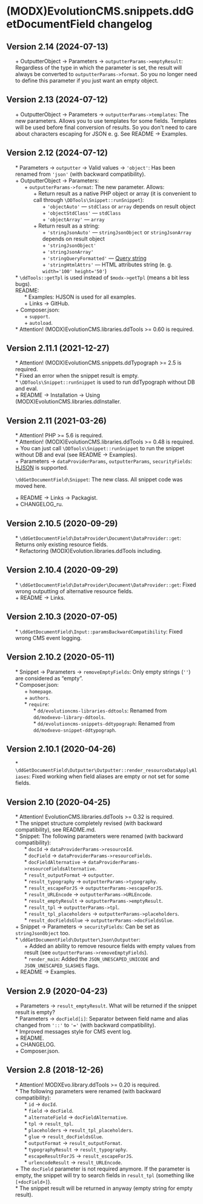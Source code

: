 # (MODX)EvolutionCMS.snippets.ddGetDocumentField changelog


## Version 2.14 (2024-07-13)

* \+ OutputterObject → Parameters → `outputterParams->emptyResult`: Regardless of the type in which the parameter is set, the result will always be converted to `outputterParams->format`. So you no longer need to define this parameter if you just want an empty object.


## Version 2.13 (2024-07-12)

* \+ OutputterObject → Parameters → `outputterParams->templates`: The new parameters. Allows you to use templates for some fields. Templates will be used before final conversion of results. So you don't need to care about characters escaping for JSON e. g. See README → Examples.


## Version 2.12 (2024-07-12)

* \* Parameters → `outputter` → Valid values → `'object'`: Has been renamed from `'json'` (with backward compatibility).
* \+ OutputterObject → Parameters:
	* \+ `outputterParams->format`: The new parameter. Allows:
		* \+ Return result as a native PHP object or array (it is convenient to call through `\DDTools\Snippet::runSnippet`):
			* \+ `'objectAuto'` — `stdClass` or `array` depends on result object
			* \+ `'objectStdClass'` — `stdClass`
			* \+ `'objectArray'` — `array`
		* \+ Return result as a string:
			* \+ `'stringJsonAuto'` — `stringJsonObject` or `stringJsonArray` depends on result object
			* \+ `'stringJsonObject'`
			* \+ `'stringJsonArray'`
			* \+ `'stringQueryFormatted'` — [Query string](https://en.wikipedia.org/wiki/Query_string)
			* \+ `'stringHtmlAttrs'` — HTML attributes string (e. g. `width='100' height='50'`)
* \* `\ddTools::getTpl` is used instead of `$modx->getTpl` (means a bit less bugs).
* README:
	* \* Examples: HJSON is used for all examples.
	* \+ Links → GitHub.
* \+ Composer.json:
	* \+ `support`.
	* \+ `autoload`.
* \* Attention! (MODX)EvolutionCMS.libraries.ddTools >= 0.60 is required.


## Version 2.11.1 (2021-12-27)

* \* Attention! (MODX)EvolutionCMS.snippets.ddTypograph >= 2.5 is required.
* \* Fixed an error when the snippet result is empty.
* \* `\DDTools\Snippet::runSnippet` is used to run ddTypograph without DB and eval.
* \+ README → Installation → Using (MODX)EvolutionCMS.libraries.ddInstaller.


## Version 2.11 (2021-03-26)

* \* Attention! PHP >= 5.6 is required.
* \* Attention! (MODX)EvolutionCMS.libraries.ddTools >= 0.48 is required.
* \+ You can just call `\DDTools\Snippet::runSnippet` to run the snippet without DB and eval (see README → Examples).
* \+ Parameters → `dataProviderParams`, `outputterParams`, `securityFields`: [HJSON](https://hjson.github.io/) is supported.
+ `\ddGetDocumentField\Snippet`: The new class. All snippet code was moved here.
* \+ README → Links → Packagist.
* \+ CHANGELOG_ru.


## Version 2.10.5 (2020-09-29)

* \* `\ddGetDocumentField\DataProvider\Document\DataProvider::get`: Returns only existing resource fields.
* \* Refactoring (MODX)Evolution.libraries.ddTools including.


## Version 2.10.4 (2020-09-29)

* \* `\ddGetDocumentField\DataProvider\Document\DataProvider::get`: Fixed wrong outputting of alternative resource fields.
* \+ README → Links.


## Version 2.10.3 (2020-07-05)

* \* `\ddGetDocumentField\Input::paramsBackwardCompatibility`: Fixed wrong CMS event logging.


## Version 2.10.2 (2020-05-11)

* \* Snippet → Parameters → `removeEmptyFields`: Only empty strings (`''`) are considered as “empty”.
* \* Composer.json:
	* \+ `homepage`.
	* \+ `authors`.
	* \* `require`:
		* \* `dd/evolutioncms-libraries-ddtools`: Renamed from `dd/modxevo-library-ddtools`.
		* \* `dd/evolutioncms-snippets-ddtypograph`: Renamed from `dd/modxevo-snippet-ddtypograph`.


## Version 2.10.1 (2020-04-26)

* \* `\ddGetDocumentField\Outputter\Outputter::render_resourceDataApplyAliases`: Fixed working when field aliases are empty or not set for some fields.


## Version 2.10 (2020-04-25)

* \* Attention! EvolutionCMS.libraries.ddTools >= 0.32 is required.
* \* The snippet structure completely revised (with backward compatibility), see README.md.
* \* Snippet: The following parameters were renamed (with backward compatibility):
	* \* `docId` → `dataProviderParams->resourceId`.
	* \* `docField` → `dataProviderParams->resourceFields`.
	* \* `docFieldAlternative` → `dataProviderParams->resourceFieldsAlternative`.
	* \* `result_outputFormat` → `outputter`.
	* \* `result_typography` → `outputterParams->typography`.
	* \* `result_escapeForJS` → `outputterParams->escapeForJS`.
	* \* `result_URLEncode` → `outputterParams->URLEncode`.
	* \* `result_emptyResult` → `outputterParams->emptyResult`.
	* \* `result_tpl` → `outputterParams->tpl`.
	* \* `result_tpl_placeholders` → `outputterParams->placeholders`.
	* \* `result_docFieldsGlue` → `outputterParams->docFieldsGlue`.
* \+ Snippet → Parameters → `securityFields`: Can be set as `stringJsonObject` too.
* \* `\ddGetDocumentField\Outputter\Json\Outputter`:
	* \+ Added an ability to remove resource fields with empty values from result (see `outputterParams->removeEmptyFields`).
	* \* `render_main`: Added the `JSON_UNESCAPED_UNICODE` and `JSON_UNESCAPED_SLASHES` flags.
* \+ README → Examples.


## Version 2.9 (2020-04-23)

* \+ Parameters → `result_emptyResult`. What will be returned if the snippet result is empty?
* \* Parameters → `docField[i]`: Separator between field name and alias changed from `'::'` to `'='` (with backward compatibility).
* \* Improved messages style for CMS event log.
* \+ README.
* \+ CHANGELOG.
* \+ Composer.json.


## Version 2.8 (2018-12-26)

* \* Attention! MODXEvo.library.ddTools >= 0.20 is required.
* \* The following parameters were renamed (with backward compatibility):
	* \* `id` → `docId`.
	* \* `field` → `docField`.
	* \* `alternateField` → `docFieldAlternative`.
	* \* `tpl` → `result_tpl`.
	* \* `placeholders` → `result_tpl_placeholders`.
	* \* `glue` → `result_docFieldsGlue`.
	* \* `outputFormat` → `result_outputFormat`.
	* \* `typographyResult` → `result_typography`.
	* \* `escapeResultForJS` → `result_escapeForJS`.
	* \* `urlencodeResult` → `result_URLEncode`.
* \+ The `docField` parameter is not required anymore. If the parameter is empty, the snippet will try to search fields in `result_tpl` (something like `[+docField+]`).
* \* The snippet result will be returned in anyway (empty string for empty result).


<link rel="stylesheet" type="text/css" href="https://raw.githack.com/DivanDesign/CSS.ddMarkdown/master/style.min.css" />
<style>ul{list-style:none;}</style>
